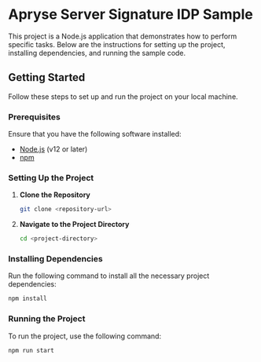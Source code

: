 
# Apryse Server Signature IDP Sample

This project is a Node.js application that demonstrates how to perform specific tasks. Below are the instructions for setting up the project, installing dependencies, and running the sample code.

## Getting Started

Follow these steps to set up and run the project on your local machine.

### Prerequisites

Ensure that you have the following software installed:

- [Node.js](https://nodejs.org/en/download/) (v12 or later)
- [npm](https://www.npmjs.com/get-npm)

### Setting Up the Project

1. **Clone the Repository**

   ```bash
   git clone <repository-url>
   ```

2. **Navigate to the Project Directory**

   ```bash
   cd <project-directory>
   ```

### Installing Dependencies

Run the following command to install all the necessary project dependencies:

```bash
npm install
```

### Running the Project

To run the project, use the following command:

```bash
npm run start
```